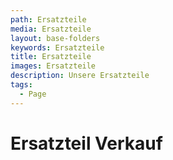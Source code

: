```yaml
---
path: Ersatzteile
media: Ersatzteile
layout: base-folders
keywords: Ersatzteile
title: Ersatzteile
images: Ersatzteile
description: Unsere Ersatzteile
tags:
  - Page
---
```

# Ersatzteil Verkauf
